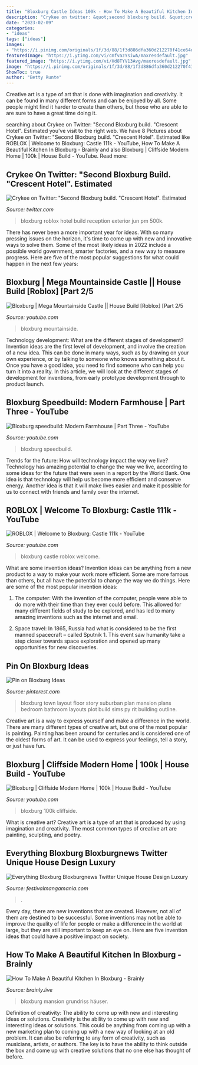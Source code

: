 ```yaml
---
title: "Bloxburg Castle Ideas 100k - How To Make A Beautiful Kitchen In Bloxburg"
description: "Crykee on twitter: &quot;second bloxburg build. &quot;crescent hotel&quot;. estimated"
date: "2023-02-09"
categories:
- "ideas"
tags: ["ideas"]
images:
- "https://i.pinimg.com/originals/1f/3d/88/1f3d886dfa360d212270f41ce64dc218.jpg"
featuredImage: "https://i.ytimg.com/vi/cmfvazYsiwA/maxresdefault.jpg"
featured_image: "https://i.ytimg.com/vi/Hd8TYV13Avg/maxresdefault.jpg"
image: "https://i.pinimg.com/originals/1f/3d/88/1f3d886dfa360d212270f41ce64dc218.jpg"
ShowToc: true
author: "Betty Runte"
---
```



Creative art is a type of art that is done with imagination and creativity. It can be found in many different forms and can be enjoyed by all. Some people might find it harder to create than others, but those who are able to are sure to have a great time doing it.

	

		
searching about Crykee on Twitter: &quot;Second Bloxburg build. &quot;Crescent Hotel&quot;. Estimated you've visit to the right web. We have 8 Pictures about Crykee on Twitter: &quot;Second Bloxburg build. &quot;Crescent Hotel&quot;. Estimated like ROBLOX | Welcome to Bloxburg: Castle 111k - YouTube, How To Make A Beautiful Kitchen In Bloxburg - Brainly and also Bloxburg | Cliffside Modern Home | 100k | House Build - YouTube. Read more:
		
    
## Crykee On Twitter: &quot;Second Bloxburg Build. &quot;Crescent Hotel&quot;. Estimated

<img loading=lazy src="https://pbs.twimg.com/media/D9JRHvoWkAAcJuK.jpg" onerror="this.onerror=null;this.src='https://tse4.mm.bing.net/th?id=OIP.hiuUMfg0Cus3wO1WZ7MnhAHaEL&amp;pid=15.1';" alt="Crykee on Twitter: &quot;Second Bloxburg build. &quot;Crescent Hotel&quot;. Estimated">

_Source: twitter.com_

>bloxburg roblox hotel build reception exterior jun pm 500k. 

	

There has never been a more important year for ideas. With so many pressing issues on the horizon, it's time to come up with new and innovative ways to solve them. Some of the most likely ideas in 2022 include a possible world government, smarter factories, and a new way to measure progress. Here are five of the most popular suggestions for what could happen in the next few years:

    
## Bloxburg | Mega Mountainside Castle || House Build [Roblox] [Part 2/5

<img loading=lazy src="https://i.ytimg.com/vi/cmfvazYsiwA/maxresdefault.jpg" onerror="this.onerror=null;this.src='https://tse2.mm.bing.net/th?id=OIP.8ZDc1iOJ56OwGYeTeWJCOgHaEK&amp;pid=15.1';" alt="Bloxburg | Mega Mountainside Castle || House Build [Roblox] [Part 2/5">

_Source: youtube.com_

>bloxburg mountainside. 

	

Technology development: What are the different stages of development?
Invention ideas are the first level of development, and involve the creation of a new idea. This can be done in many ways, such as by drawing on your own experience, or by talking to someone who knows something about it. Once you have a good idea, you need to find someone who can help you turn it into a reality. In this article, we will look at the different stages of development for inventions, from early prototype development through to product launch.

    
## Bloxburg Speedbuild: Modern Farmhouse | Part Three - YouTube

<img loading=lazy src="https://i.ytimg.com/vi/bHwgAljbKek/maxresdefault.jpg" onerror="this.onerror=null;this.src='https://tse1.mm.bing.net/th?id=OIP.jwuU7XkMaAETLvR68S4ZtAHaEK&amp;pid=15.1';" alt="Bloxburg speedbuild: Modern Farmhouse | Part Three - YouTube">

_Source: youtube.com_

>bloxburg speedbuild. 

	

Trends for the future: How will technology impact the way we live?
Technology has amazing potential to change the way we live, according to some ideas for the future that were seen in a report by the World Bank. One idea is that technology will help us become more efficient and conserve energy. Another idea is that it will make lives easier and make it possible for us to connect with friends and family over the internet.

    
## ROBLOX | Welcome To Bloxburg: Castle 111k - YouTube

<img loading=lazy src="https://i.ytimg.com/vi/Hd8TYV13Avg/maxresdefault.jpg" onerror="this.onerror=null;this.src='https://tse1.mm.bing.net/th?id=OIP.RCSwicgd4hJv2WoKbfcLBQHaEK&amp;pid=15.1';" alt="ROBLOX | Welcome to Bloxburg: Castle 111k - YouTube">

_Source: youtube.com_

>bloxburg castle roblox welcome. 

	

What are some invention ideas?
Invention ideas can be anything from a new product to a way to make your work more efficient. Some are more famous than others, but all have the potential to change the way we do things. Here are some of the most popular invention ideas: 
1) The computer: With the invention of the computer, people were able to do more with their time than they ever could before. This allowed for many different fields of study to be explored, and has led to many amazing inventions such as the internet and email.

2) Space travel: In 1865, Russia had what is considered to be the first manned spacecraft – called Sputnik 1. This event saw humanity take a step closer towards space exploration and opened up many opportunities for new discoveries.

    
## Pin On Bloxburg Ideas

<img loading=lazy src="https://i.pinimg.com/736x/d1/e0/12/d1e012d09bbe0f20f9ac5a5e25fbacbc.jpg" onerror="this.onerror=null;this.src='https://tse2.mm.bing.net/th?id=OIP.ePhP1AXLWt8IZJ7UiYzOtQHaFq&amp;pid=15.1';" alt="Pin on Bloxburg Ideas">

_Source: pinterest.com_

>bloxburg town layout floor story suburban plan mansion plans bedroom bathroom layouts plot build sims py rit building outline. 

	

Creative art is a way to express yourself and make a difference in the world. There are many different types of creative art, but one of the most popular is painting. Painting has been around for centuries and is considered one of the oldest forms of art. It can be used to express your feelings, tell a story, or just have fun.

    
## Bloxburg | Cliffside Modern Home | 100k | House Build - YouTube

<img loading=lazy src="https://i.ytimg.com/vi/DwuWlxV9Ens/maxresdefault.jpg" onerror="this.onerror=null;this.src='https://tse3.mm.bing.net/th?id=OIP.9MlaOpcR3ylbrHPSAimYqwHaEK&amp;pid=15.1';" alt="Bloxburg | Cliffside Modern Home | 100k | House Build - YouTube">

_Source: youtube.com_

>bloxburg 100k cliffside. 

	

What is creative art?
Creative art is a type of art that is produced by using imagination and creativity. The most common types of creative art are painting, sculpting, and poetry.

    
## Everything Bloxburg Bloxburgnews Twitter Unique House Design Luxury

<img loading=lazy src="https://i.pinimg.com/originals/1f/3d/88/1f3d886dfa360d212270f41ce64dc218.jpg" onerror="this.onerror=null;this.src='https://tse1.mm.bing.net/th?id=OIP.pQz8_Yjo5pB15gjO_db6eQHaDn&amp;pid=15.1';" alt="Everything Bloxburg Bloxburgnews Twitter Unique House Design Luxury">

_Source: festivalmangamania.com_

>. 

	

Every day, there are new inventions that are created. However, not all of them are destined to be successful. Some inventions may not be able to improve the quality of life for people or make a difference in the world at large, but they are still important to keep an eye on. Here are five invention ideas that could have a positive impact on society.

    
## How To Make A Beautiful Kitchen In Bloxburg - Brainly

<img loading=lazy src="https://i.pinimg.com/originals/73/22/f6/7322f692b5c1023dffd7722334a2ea39.jpg" onerror="this.onerror=null;this.src='https://tse2.mm.bing.net/th?id=OIP.Ns9dkIZzJnlvk13twvxpsAHaEo&amp;pid=15.1';" alt="How To Make A Beautiful Kitchen In Bloxburg - Brainly">

_Source: brainly.live_

>bloxburg mansion grundriss häuser. 

	

Definition of creativity: The ability to come up with new and interesting ideas or solutions.
Creativity is the ability to come up with new and interesting ideas or solutions. This could be anything from coming up with a new marketing plan to coming up with a new way of looking at an old problem. It can also be referring to any form of creativity, such as musicians, artists, or authors. The key is to have the ability to think outside the box and come up with creative solutions that no one else has thought of before.

